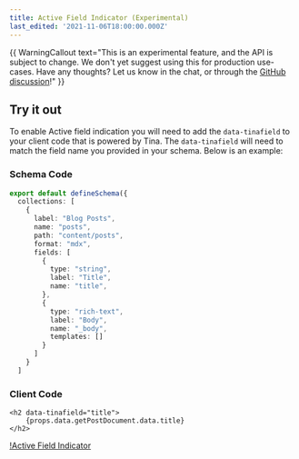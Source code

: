 ```yaml
---
title: Active Field Indicator (Experimental)
last_edited: '2021-11-06T18:00:00.000Z'
---
```


{{ WarningCallout text="This is an experimental feature, and the API is subject to change. We don't yet suggest using this for production use-cases. Have any thoughts? Let us know in the chat, or through the [GitHub discussion](https://github.com/tinacms/tinacms/discussions/2249)!" }}

## Try it out

To enable Active field indication you will need to add the `data-tinafield` to your client code that is powered by Tina. The `data-tinafield` will need to match the field name you provided in your schema. Below is an example:

### Schema Code

```typescript
export default defineSchema({
  collections: [
    {
      label: "Blog Posts",
      name: "posts",
      path: "content/posts",
      format: "mdx",
      fields: [
        {
          type: "string",
          label: "Title",
          name: "title",
        },
        {
          type: "rich-text",
          label: "Body",
          name: "_body",
          templates: []
        }
      ]
    }
  ]
```
### Client Code
```javascript,copy
<h2 data-tinafield="title">
    {props.data.getPostDocument.data.title}
</h2>
```
[!Active Field Indicator](https://res.cloudinary.com/forestry-demo/image/upload/v1639489428/tina-io/Active%20Field%20Indicator.gif)
